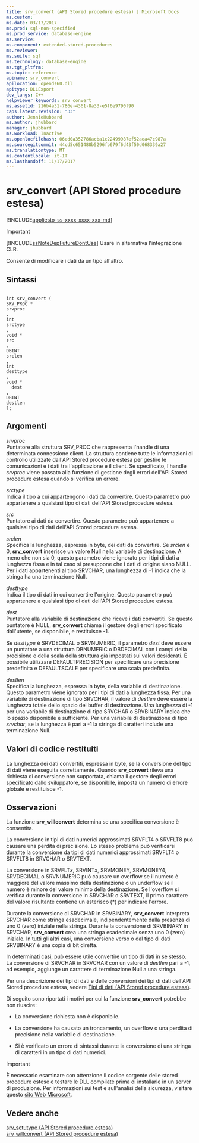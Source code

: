 ```yaml
---
title: srv_convert (API Stored procedure estesa) | Microsoft Docs
ms.custom: 
ms.date: 03/17/2017
ms.prod: sql-non-specified
ms.prod_service: database-engine
ms.service: 
ms.component: extended-stored-procedures
ms.reviewer: 
ms.suite: sql
ms.technology: database-engine
ms.tgt_pltfrm: 
ms.topic: reference
apiname: srv_convert
apilocation: opends60.dll
apitype: DLLExport
dev_langs: C++
helpviewer_keywords: srv_convert
ms.assetid: 216b4a31-786e-4361-8a33-e5f6e9790f90
caps.latest.revision: "33"
author: JennieHubbard
ms.author: jhubbard
manager: jhubbard
ms.workload: Inactive
ms.openlocfilehash: 06ed0a352786acba1c22499987ef52aea47c987a
ms.sourcegitcommit: 44cd5c651488b5296fb679f6d43f50d068339a27
ms.translationtype: MT
ms.contentlocale: it-IT
ms.lasthandoff: 11/17/2017
---
```

# <a name="srvconvert-extended-stored-procedure-api"></a>srv_convert (API Stored procedure estesa)
[!INCLUDE[appliesto-ss-xxxx-xxxx-xxx-md](../../includes/appliesto-ss-xxxx-xxxx-xxx-md.md)]
    
> [!IMPORTANT]  
>  [!INCLUDE[ssNoteDepFutureDontUse](../../includes/ssnotedepfuturedontuse-md.md)] Usare in alternativa l'integrazione CLR.  
  
 Consente di modificare i dati da un tipo all'altro.  
  
## <a name="syntax"></a>Sintassi  
  
```  
  
int srv_convert (  
SRV_PROC *  
srvproc  
,  
int  
srctype  
,  
void *  
src  
,  
DBINT  
srclen  
,  
int  
desttype  
,  
void *  
  dest  
,  
DBINT  
destlen  
);  
```  
  
## <a name="arguments"></a>Argomenti  
 *srvproc*  
 Puntatore alla struttura SRV_PROC che rappresenta l'handle di una determinata connessione client. La struttura contiene tutte le informazioni di controllo utilizzate dall'API Stored procedure estesa per gestire le comunicazioni e i dati tra l'applicazione e il client. Se specificato, l'handle *srvproc* viene passato alla funzione di gestione degli errori dell'API Stored procedure estesa quando si verifica un errore.  
  
 *srctype*  
 Indica il tipo a cui appartengono i dati da convertire. Questo parametro può appartenere a qualsiasi tipo di dati dell'API Stored procedure estesa.  
  
 *src*  
 Puntatore ai dati da convertire. Questo parametro può appartenere a qualsiasi tipo di dati dell'API Stored procedure estesa.  
  
 *srclen*  
 Specifica la lunghezza, espressa in byte, dei dati da convertire. Se *srclen* è 0, **srv_convert** inserisce un valore Null nella variabile di destinazione. A meno che non sia 0, questo parametro viene ignorato per i tipi di dati a lunghezza fissa e in tal caso si presuppone che i dati di origine siano NULL. Per i dati appartenenti al tipo SRVCHAR, una lunghezza di -1 indica che la stringa ha una terminazione Null.  
  
 *desttype*  
 Indica il tipo di dati in cui convertire l'origine. Questo parametro può appartenere a qualsiasi tipo di dati dell'API Stored procedure estesa.  
  
 *dest*  
 Puntatore alla variabile di destinazione che riceve i dati convertiti. Se questo puntatore è NULL, **srv_convert** chiama il gestore degli errori specificato dall'utente, se disponibile, e restituisce -1.  
  
 Se *desttype* è SRVDECIMAL o SRVNUMERIC, il parametro *dest* deve essere un puntatore a una struttura DBNUMERIC o DBDECIMAL con i campi della precisione e della scala della struttura già impostati sui valori desiderati. È possibile utilizzare DEFAULTPRECISION per specificare una precisione predefinita e DEFAULTSCALE per specificare una scala predefinita.  
  
 *destlen*  
 Specifica la lunghezza, espressa in byte, della variabile di destinazione. Questo parametro viene ignorato per i tipi di dati a lunghezza fissa. Per una variabile di destinazione di tipo SRVCHAR, il valore di *destlen* deve essere la lunghezza totale dello spazio del buffer di destinazione. Una lunghezza di -1 per una variabile di destinazione di tipo SRVCHAR o SRVBINARY indica che lo spazio disponibile è sufficiente. Per una variabile di destinazione di tipo *srvchar*, se la lunghezza è pari a -1 la stringa di caratteri include una terminazione Null.  
  
## <a name="returns"></a>Valori di codice restituiti  
 La lunghezza dei dati convertiti, espressa in byte, se la conversione del tipo di dati viene eseguita correttamente. Quando **srv_convert** rileva una richiesta di conversione non supportata, chiama il gestore degli errori specificato dallo sviluppatore, se disponibile, imposta un numero di errore globale e restituisce -1.  
  
## <a name="remarks"></a>Osservazioni  
 La funzione **srv_willconvert** determina se una specifica conversione è consentita.  
  
 La conversione in tipi di dati numerici approssimati SRVFLT4 o SRVFLT8 può causare una perdita di precisione. Lo stesso problema può verificarsi durante la conversione da tipi di dati numerici approssimati SRVFLT4 o SRVFLT8 in SRVCHAR o SRVTEXT.  
  
 La conversione in SRVFLT*x*, SRVINT*x*, SRVMONEY, SRVMONEY4, SRVDECIMAL o SRVNUMERIC può causare un overflow se il numero è maggiore del valore massimo della destinazione o un underflow se il numero è minore del valore minimo della destinazione. Se l'overflow si verifica durante la conversione in SRVCHAR o SRVTEXT, il primo carattere del valore risultante contiene un asterisco (*) per indicare l'errore.  
  
 Durante la conversione di SRVCHAR in SRVBINARY, **srv_convert** interpreta SRVCHAR come stringa esadecimale, indipendentemente dalla presenza di uno 0 (zero) iniziale nella stringa. Durante la conversione di SRVBINARY in SRVCHAR, **srv_convert** crea una stringa esadecimale senza uno 0 (zero) iniziale. In tutti gli altri casi, una conversione verso o dal tipo di dati SRVBINARY è una copia di bit diretta.  
  
 In determinati casi, può essere utile convertire un tipo di dati in se stesso. La conversione di SRVCHAR in SRVCHAR con un valore di *destlen* pari a -1, ad esempio, aggiunge un carattere di terminazione Null a una stringa.  
  
 Per una descrizione dei tipi di dati e delle conversioni dei tipi di dati dell'API Stored procedure estesa, vedere [Tipi di dati &#40;API Stored procedure estesa&#41;](../../relational-databases/extended-stored-procedures-reference/data-types-extended-stored-procedure-api.md).  
  
 Di seguito sono riportati i motivi per cui la funzione **srv_convert** potrebbe non riuscire:  
  
-   La conversione richiesta non è disponibile.  
  
-   La conversione ha causato un troncamento, un overflow o una perdita di precisione nella variabile di destinazione.  
  
-   Si è verificato un errore di sintassi durante la conversione di una stringa di caratteri in un tipo di dati numerici.  
  
> [!IMPORTANT]  
>  È necessario esaminare con attenzione il codice sorgente delle stored procedure estese e testare le DLL compilate prima di installarle in un server di produzione. Per informazioni sui test e sull'analisi della sicurezza, visitare questo [sito Web Microsoft](http://go.microsoft.com/fwlink/?LinkID=54761&amp;clcid=0x409http://msdn.microsoft.com/security/).  
  
## <a name="see-also"></a>Vedere anche  
 [srv_setutype &#40;API Stored procedure estesa&#41;](../../relational-databases/extended-stored-procedures-reference/srv-setutype-extended-stored-procedure-api.md)   
 [srv_willconvert &#40;API Stored procedure estesa&#41;](../../relational-databases/extended-stored-procedures-reference/srv-willconvert-extended-stored-procedure-api.md)  
  
  
